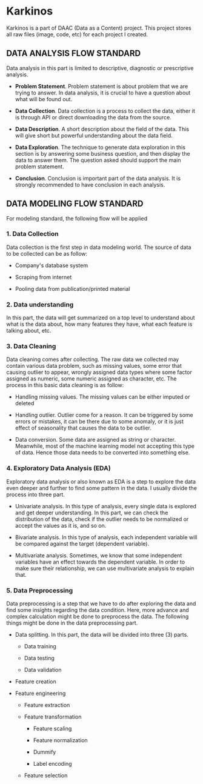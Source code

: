 # Karkinos

Karkinos is a part of DAAC (Data as a Content) project. This project stores all raw files (image, code, etc) for each project I created.

## DATA ANALYSIS FLOW STANDARD

Data analysis in this part is limited to descriptive, diagnostic or prescriptive analysis.

-   **Problem Statement**. Problem statement is about problem that we are trying to answer. In data analysis, it is crucial to have a question about what will be found out.

-   **Data Collection**. Data collection is a process to collect the data, either it is through API or direct downloading the data from the source.

-   **Data Description**. A short description about the field of the data. This will give short but powerful understanding about the data field.

-   **Data Exploration**. The technique to generate data exploration in this section is by answering some business question, and then display the data to answer them. The question asked should support the main problem statement.

-   **Conclusion**. Conclusion is important part of the data analysis. It is strongly recommended to have conclusion in each analysis.

## DATA MODELING FLOW STANDARD

For modeling standard, the following flow will be applied

### 1. Data Collection

Data collection is the first step in data modeling world. The source of data to be collected can be as follow:

-   Company's database system

-   Scraping from internet

-   Pooling data from publication/printed material

### 2. Data understanding

In this part, the data will get summarized on a top level to understand about what is the data about, how many features they have, what each feature is talking about, etc.

### 3. Data Cleaning

Data cleaning comes after collecting. The raw data we collected may contain various data problem, such as missing values, some error that causing outlier to appear, wrongly assigned data types where some factor assigned as numeric, some numeric assigned as character, etc. The process in this basic data cleaning is as follow:

-   Handling missing values. The missing values can be either imputed or deleted

-   Handling outlier. Outlier come for a reason. It can be triggered by some errors or mistakes, it can be there due to some anomaly, or it is just effect of seasonality that causes the data to be outlier.

-   Data conversion. Some data are assigned as string or character. Meanwhile, most of the machine learning model not accepting this type of data. Hence those data needs to be converted into something else.

### 4. Exploratory Data Analysis (EDA)

Exploratory data analysis or also known as EDA is a step to explore the data even deeper and further to find some pattern in the data. I usually divide the process into three part.

-    Univariate analysis. In this type of analysis, every single data is explored and get deeper understanding. In this part, we can check the distribution of the data, check if the outlier needs to be normalized or accept the values as it is, and so on.

-   Bivariate analysis. In this type of analysis, each independent variable will be compared against the target (dependent variable).

-    Multivariate analysis. Sometimes, we know that some independent variables have an effect towards the dependent variable. In order to make sure their relationship, we can use multivariate analysis to explain that.

### 5. Data Preprocessing

Data preprocessing is a step that we have to do after exploring the data and find some insights regarding the data condition. Here, more advance and complex calculation might be done to preprocess the data. The following things might be done in the data preprocessing part.

-   Data splitting. In this part, the data will be divided into three (3) parts.

    -   Data training

    -   Data testing

    -   Data validation

-   Feature creation

-   Feature engineering

    -   Feature extraction

    -   Feature transformation

        -   Feature scaling

        -   Feature normalization

        -   Dummify

        -   Label encoding

    -   Feature selection

### 
